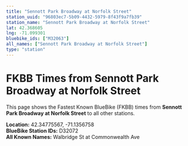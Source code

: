 ```yaml
---
title: "Sennott Park Broadway at Norfolk Street"
station_uuid: "96803ec7-5b09-4432-5979-8f43f9a7fb39"
station_name: "Sennott Park Broadway at Norfolk Street"
lat: 42.368605
lng: -71.099301
bluebike_ids: ["M32063"]
all_names: ["Sennott Park Broadway at Norfolk Street"]
type: "station"
---
```


# FKBB Times from Sennott Park Broadway at Norfolk Street

This page shows the Fastest Known BlueBike (FKBB) times from **Sennott Park Broadway at Norfolk Street** to all other stations.

**Location:** 42.34775567, -71.1356758  
**BlueBike Station IDs:** D32072  
**All Known Names:** Walbridge St at Commonwealth Ave

